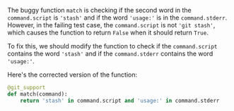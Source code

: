 The buggy function `match` is checking if the second word in the `command.script` is `'stash'` and if the word `'usage:'` is in the `command.stderr`. However, in the failing test case, the `command.script` is not `'git stash'`, which causes the function to return `False` when it should return `True`.

To fix this, we should modify the function to check if the `command.script` contains the word `'stash'` and if the `command.stderr` contains the word `'usage:'`.

Here's the corrected version of the function:

```python
@git_support
def match(command):
    return 'stash' in command.script and 'usage:' in command.stderr
```